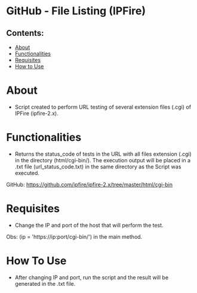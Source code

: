# GitHub - File Listing (IPFire)

## Contents:

<!--ts-->
   * [About](#about)
   * [Functionalities](#functionalities)
   * [Requisites](#requisites)
   * [How to Use](#how-to-use)
<!--te-->

About
============

- Script created to perform URL testing of several extension files (.cgi) of IPFire (ipfire-2.x).

Functionalities
============

- Returns the status_code of tests in the URL with all files extension (.cgi) in the directory (html/cgi-bin/). The execution output will be placed in a .txt file (url_status_code.txt) in the same directory as the Script was executed.

GitHub: https://github.com/ipfire/ipfire-2.x/tree/master/html/cgi-bin

Requisites
============

- Change the IP and port of the host that will perform the test.

Obs: (ip = 'https://ip:port/cgi-bin/') in the main method.

How To Use
============

- After changing IP and port, run the script and the result will be generated in the .txt file.
